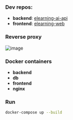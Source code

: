 ### Dev repos:
- **backend**: [elearning-ai-api](https://github.com/esQueues/elearning-ai-api.git)
- **frontend**: [elearning-web](https://github.com/esQueues/elearning-web.git)


### Reverse proxy
![image](https://github.com/user-attachments/assets/3fcbdd2a-20ea-4a45-8598-b4fda799fc62)

### Docker containers
- **backend**
- **db**
- **frontend**
- **nginx**

### Run
```bash
docker-compose up --build


